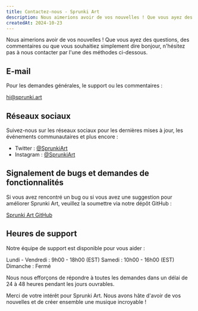 ```yaml
---
title: Contactez-nous - Sprunki Art
description: Nous aimerions avoir de vos nouvelles ! Que vous ayez des questions, des commentaires ou que vous souhaitiez simplement dire bonjour, n'hésitez pas à nous contacter par l'une des méthodes ci-dessous.
createdAt: 2024-10-23
---
```


Nous aimerions avoir de vos nouvelles ! Que vous ayez des questions, des commentaires ou que vous souhaitiez simplement dire bonjour, n'hésitez pas à nous contacter par l'une des méthodes ci-dessous.

## E-mail

Pour les demandes générales, le support ou les commentaires :

[hi@sprunki.art](mailto:hi@sprunki.art)

## Réseaux sociaux

Suivez-nous sur les réseaux sociaux pour les dernières mises à jour, les événements communautaires et plus encore :

- Twitter : [@SprunkiArt](https://twitter.com/sprunki-art)
- Instagram : [@SprunkiArt](https://instagram.com/sprunki-art)

## Signalement de bugs et demandes de fonctionnalités

Si vous avez rencontré un bug ou si vous avez une suggestion pour améliorer Sprunki Art, veuillez la soumettre via notre dépôt GitHub :

[Sprunki Art GitHub](https://github.com/ZissyW/sprunki-art)

## Heures de support

Notre équipe de support est disponible pour vous aider :

Lundi - Vendredi : 9h00 - 18h00 (EST)
Samedi : 10h00 - 16h00 (EST)
Dimanche : Fermé

Nous nous efforçons de répondre à toutes les demandes dans un délai de 24 à 48 heures pendant les jours ouvrables.

Merci de votre intérêt pour Sprunki Art. Nous avons hâte d'avoir de vos nouvelles et de créer ensemble une musique incroyable !
